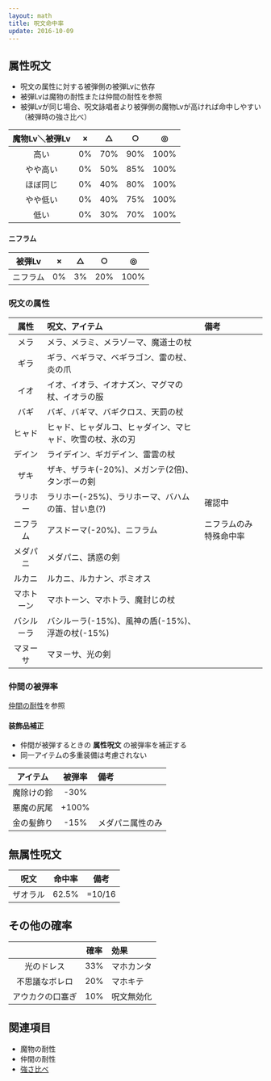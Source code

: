 ```yaml
---
layout: math
title: 呪文命中率
update: 2016-10-09
---
```



## 属性呪文

* 呪文の属性に対する被弾側の被弾Lvに依存
* 被弾Lvは魔物の耐性または仲間の耐性を参照
* 被弾Lvが同じ場合、呪文詠唱者より被弾側の魔物Lvが高ければ命中しやすい（被弾時の強さ比べ）

| 魔物Lv＼被弾Lv | × | △  | ○  |  ◎  |
|:--------------:|:--:|:---:|:---:|:----:|
| 高い           | 0% | 70% | 90% | 100% |
| やや高い       | 0% | 50% | 85% | 100% |
| ほぼ同じ       | 0% | 40% | 80% | 100% |
| やや低い       | 0% | 40% | 75% | 100% |
| 低い           | 0% | 30% | 70% | 100% |

#### ニフラム

| 被弾Lv   | × | △ | ○  |  ◎  |
|:--------:|:--:|:--:|:---:|:----:|
| ニフラム | 0% | 3% | 20% | 100% |

### 呪文の属性

| 属性 | 呪文、アイテム | 備考 |
|:----:|:---------------|:-----|
| メラ | メラ、メラミ、メラゾーマ、魔道士の杖 |
| ギラ | ギラ、ベギラマ、ベギラゴン、雷の杖、炎の爪 |
| イオ | イオ、イオラ、イオナズン、マグマの杖、イオラの服 |
| バギ | バギ、バギマ、バギクロス、天罰の杖 |
| ヒャド | ヒャド、ヒャダルコ、ヒャダイン、マヒャド、吹雪の杖、氷の刃 |
| デイン | ライデイン、ギガデイン、雷雲の杖 |
| ザキ | ザキ、ザラキ(-20%)、メガンテ(2倍)、タンボーの剣 |
| ラリホー | ラリホー(-25%)、ラリホーマ、バハムの笛、甘い息(?) | 確認中
| ニフラム | アスドーマ(-20%)、ニフラム | ニフラムのみ特殊命中率
| メダパニ | メダパニ、誘惑の剣 |
| ルカニ | ルカニ、ルカナン、ボミオス |
| マホトーン | マホトーン、マホトラ、魔封じの杖 |
| バシルーラ | バシルーラ(-15%)、風神の盾(-15%)、浮遊の杖(-15%) |
| マヌーサ | マヌーサ、光の剣 |

### 仲間の被弾率

[仲間の耐性](spell_resistance)を参照

#### 装飾品補正

* 仲間が被弾するときの __属性呪文__ の被弾率を補正する
* 同一アイテムの多重装備は考慮されない

| アイテム | 被弾率 | 備考 |
|:--------:|:------:|:-----|
| 魔除けの鈴 | -30% |
| 悪魔の尻尾 | +100% |
| 金の髪飾り | -15% | メダパニ属性のみ


## 無属性呪文

| 呪文 | 命中率 | 備考 |
|:----:|:------:|:----:|
| ザオラル | 62.5% | =10/16 |


## その他の確率

|   | 確率 | 効果 |
|:-:|:----:|:-----|
| 光のドレス | 33% | マホカンタ |
| 不思議なボレロ | 20% | マホキテ |
| アウカクの口塞ぎ | 10% | 呪文無効化 |


## 関連項目

* 魔物の耐性
* 仲間の耐性
* [強さ比べ](monster_lv)
